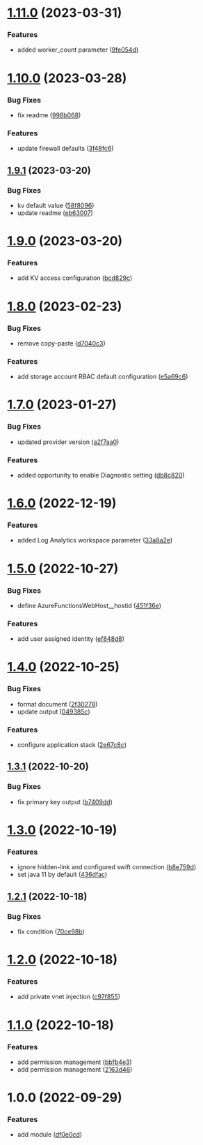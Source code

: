 # [1.11.0](https://github.com/data-platform-hq/terraform-azurerm-function-app-linux/compare/v1.10.0...v1.11.0) (2023-03-31)


### Features

* added worker_count parameter ([9fe054d](https://github.com/data-platform-hq/terraform-azurerm-function-app-linux/commit/9fe054d0353987ec9c514fcc2d83c004abcfcd7a))

# [1.10.0](https://github.com/data-platform-hq/terraform-azurerm-function-app-linux/compare/v1.9.1...v1.10.0) (2023-03-28)


### Bug Fixes

* fix readme ([998b068](https://github.com/data-platform-hq/terraform-azurerm-function-app-linux/commit/998b068df1435307e5591f3d00136b80ad5dcf8d))


### Features

* update firewall defaults ([3f48fc6](https://github.com/data-platform-hq/terraform-azurerm-function-app-linux/commit/3f48fc6f4737a822d6b353c29db5a15efbc87a39))

## [1.9.1](https://github.com/data-platform-hq/terraform-azurerm-function-app-linux/compare/v1.9.0...v1.9.1) (2023-03-20)


### Bug Fixes

* kv default value ([58f8096](https://github.com/data-platform-hq/terraform-azurerm-function-app-linux/commit/58f8096b7adf13407a26ea9538d06fc40114748d))
* update readme ([eb63007](https://github.com/data-platform-hq/terraform-azurerm-function-app-linux/commit/eb6300753f5d0ac3baeaf47a7513ce390cd25970))

# [1.9.0](https://github.com/data-platform-hq/terraform-azurerm-function-app-linux/compare/v1.8.0...v1.9.0) (2023-03-20)


### Features

* add KV access configuration ([bcd829c](https://github.com/data-platform-hq/terraform-azurerm-function-app-linux/commit/bcd829c6102a73e32a141e28d65ee14eb1cdb9f7))

# [1.8.0](https://github.com/data-platform-hq/terraform-azurerm-function-app-linux/compare/v1.7.0...v1.8.0) (2023-02-23)


### Bug Fixes

* remove copy-paste ([d7040c3](https://github.com/data-platform-hq/terraform-azurerm-function-app-linux/commit/d7040c3c38d20c3e5638d09a024694a358893142))


### Features

* add storage account RBAC default configuration ([e5a69c6](https://github.com/data-platform-hq/terraform-azurerm-function-app-linux/commit/e5a69c69b599ba74fcf442e7f55f685909592b6e))

# [1.7.0](https://github.com/data-platform-hq/terraform-azurerm-function-app-linux/compare/v1.6.0...v1.7.0) (2023-01-27)


### Bug Fixes

* updated provider version ([a2f7aa0](https://github.com/data-platform-hq/terraform-azurerm-function-app-linux/commit/a2f7aa092ae88e34827a714c8d243a2545fa4146))


### Features

* added opportunity to enable Diagnostic setting ([db8c820](https://github.com/data-platform-hq/terraform-azurerm-function-app-linux/commit/db8c8204600673d3a6f1f78e0cf83f5db7ef54bb))

# [1.6.0](https://github.com/data-platform-hq/terraform-azurerm-function-app-linux/compare/v1.5.0...v1.6.0) (2022-12-19)


### Features

* added Log Analytics workspace parameter ([33a8a2e](https://github.com/data-platform-hq/terraform-azurerm-function-app-linux/commit/33a8a2e3d9ea59e81fe91e6ae848ca9068c4cb0d))

# [1.5.0](https://github.com/data-platform-hq/terraform-azurerm-function-app-linux/compare/v1.4.0...v1.5.0) (2022-10-27)


### Bug Fixes

* define AzureFunctionsWebHost__hostid ([451f36e](https://github.com/data-platform-hq/terraform-azurerm-function-app-linux/commit/451f36e7ac4a218a09fcf3896163362c858ba9d4))


### Features

* add user assigned identity ([ef848d8](https://github.com/data-platform-hq/terraform-azurerm-function-app-linux/commit/ef848d8cff66ee18b3e10b7868db202421188a30))

# [1.4.0](https://github.com/data-platform-hq/terraform-azurerm-function-app-linux/compare/v1.3.1...v1.4.0) (2022-10-25)


### Bug Fixes

* format document ([2f30278](https://github.com/data-platform-hq/terraform-azurerm-function-app-linux/commit/2f3027835d7103d7aff16a82e7336b63c2f14ad7))
* update output ([049385c](https://github.com/data-platform-hq/terraform-azurerm-function-app-linux/commit/049385c900643677f350ec9a04fcd680878c1f9a))


### Features

* configure application stack ([2e67c8c](https://github.com/data-platform-hq/terraform-azurerm-function-app-linux/commit/2e67c8ca7a9e6f60b66a1f5fc270823db946972a))

## [1.3.1](https://github.com/data-platform-hq/terraform-azurerm-function-app-linux/compare/v1.3.0...v1.3.1) (2022-10-20)


### Bug Fixes

* fix primary key output ([b7409dd](https://github.com/data-platform-hq/terraform-azurerm-function-app-linux/commit/b7409ddce89682b39d074ddf330d85d306e7b278))

# [1.3.0](https://github.com/data-platform-hq/terraform-azurerm-function-app-linux/compare/v1.2.1...v1.3.0) (2022-10-19)


### Features

* ignore hidden-link and configured swift connection ([b8e759d](https://github.com/data-platform-hq/terraform-azurerm-function-app-linux/commit/b8e759d9f558b0fb3a90c9b9f554d83bf8c22d34))
* set java 11 by default ([436dfac](https://github.com/data-platform-hq/terraform-azurerm-function-app-linux/commit/436dfac14ff10fa86aed3ad920749b24eaaf1082))

## [1.2.1](https://github.com/data-platform-hq/terraform-azurerm-function-app-linux/compare/v1.2.0...v1.2.1) (2022-10-18)


### Bug Fixes

* fix condition ([70ce98b](https://github.com/data-platform-hq/terraform-azurerm-function-app-linux/commit/70ce98be3ab81d72fa2babec8fa39436c497aabd))

# [1.2.0](https://github.com/data-platform-hq/terraform-azurerm-function-app-linux/compare/v1.1.0...v1.2.0) (2022-10-18)


### Features

* add private vnet injection ([c97f855](https://github.com/data-platform-hq/terraform-azurerm-function-app-linux/commit/c97f855b808602d51724f0dea766465d30ee06b6))

# [1.1.0](https://github.com/data-platform-hq/terraform-azurerm-function-app-linux/compare/v1.0.0...v1.1.0) (2022-10-18)


### Features

* add permission management ([bbfb4e3](https://github.com/data-platform-hq/terraform-azurerm-function-app-linux/commit/bbfb4e342f444652dcedf4d25bd59b2128bf1bca))
* add permission management ([2163d46](https://github.com/data-platform-hq/terraform-azurerm-function-app-linux/commit/2163d46a44e4880e4a8e2fd6b0006efced1d48a8))

# 1.0.0 (2022-09-29)


### Features

* add module ([df0e0cd](https://github.com/data-platform-hq/terraform-azurerm-function-app-linux/commit/df0e0cdd8d700637eb6a026b0801255d87134337))
